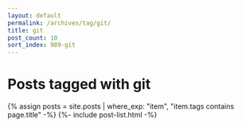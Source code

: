 ```yaml
---
layout: default
permalink: /archives/tag/git/
title: git
post_count: 10
sort_index: 989-git
---
```

<h1 class="page-heading">Posts tagged with git</h1>
{% assign posts = site.posts | where_exp: "item", "item.tags contains page.title" -%}
{%- include post-list.html -%}
